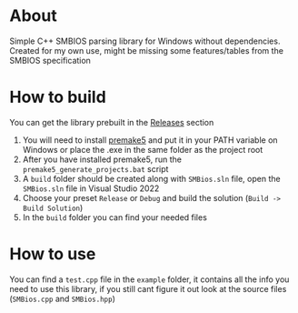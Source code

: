 # About
Simple C++ SMBIOS parsing library for Windows without dependencies.  
Created for my own use, might be missing some features/tables from the SMBIOS specification

# How to build
You can get the library prebuilt in the [Releases]() section

1. You will need to install [premake5](https://premake.github.io/download) and put it in your PATH variable on Windows or place the .exe in the same folder as the project root
1. After you have installed premake5, run the `premake5_generate_projects.bat` script
1. A `build` folder should be created along with `SMBios.sln` file, open the `SMBios.sln` file in Visual Studio 2022
1. Choose your preset `Release` or `Debug` and build the solution (`Build -> Build Solution`)
1. In the `build` folder you can find your needed files

# How to use
You can find a `test.cpp` file in the `example` folder, it contains all the info you need to use this library, if you still cant figure it out look at the source files (`SMBios.cpp` and `SMBios.hpp`)